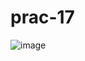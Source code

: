 # prac-17
![image](https://github.com/user-attachments/assets/7fefa8b4-0b11-4532-85b9-11f719fe3630)
